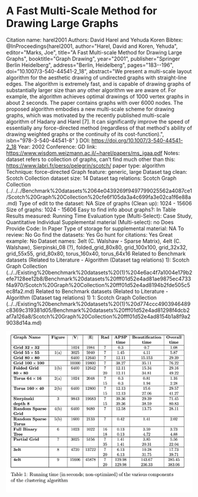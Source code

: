 # A Fast Multi-Scale Method for Drawing Large Graphs

Citation name: harel2001
Authors: David Harel and Yehuda Koren
Bibtex: @InProceedings{harel2001,
author="Harel, David
and Koren, Yehuda",
editor="Marks, Joe",
title="A Fast Multi-scale Method for Drawing Large Graphs",
booktitle="Graph Drawing",
year="2001",
publisher="Springer Berlin Heidelberg",
address="Berlin, Heidelberg",
pages="183--196",
doi=”10.1007/3-540-44541-2_18”,
abstract="We present a multi-scale layout algorithm for the aesthetic drawing of undirected graphs with straight-line edges. The algorithm is extremely fast, and is capable of drawing graphs of substantially larger size than any other algorithm we are aware of. For example, the algorithm achieves optimal drawings of 1000 vertex graphs in about 2 seconds. The paper contains graphs with over 6000 nodes. The proposed algorithm embodies a new multi-scale scheme for drawing graphs, which was motivated by the recently published multi-scale algorithm of Hadany and Harel [7]. It can significantly improve the speed of essentially any force-directed method (regardless of that method's ability of drawing weighted graphs or the continuity of its cost-function).",
isbn="978-3-540-44541-8"
}
DOI: https://doi.org/10.1007/3-540-44541-2_18
Year: 2002
Conference: GD
link: https://www.wisdom.weizmann.ac.il/~harel/papers/ms_jgaa.pdf
Notes: dataset refers to collection of graphs, can’t find much other than this: https://www.labri.fr/perso/pelegrin/scotch/
paper type: algorithm
Technique: force-directed
Graph feature: generic, large
Dataset tag clean: Scotch Collection
dataset size: 14
Dataset tag relations: Scotch Graph Collection (../../../Benchmark%20datasets%2064e0439269f9497799025562a4087ce1/Scotch%20Graph%20Collection%20cfe6f105da3a4c699fa3e02ca1f6e88a.md)
Type of edit to the dataset: NA
Size of graphs (Clean up): 1024 - 15606
Size of graphs: 1024 - 15606
Easy to find info about graphs?: In Table
Results measured: Running Time
Evaluation type (Multi-Select): Case Study, Quantitative Individual
Supplemental material (Multi-select): no
Does Provide Code: In Paper
Type of storage for supplemental material: NA
To review: No
Go find the datasets: Yes
Go hunt for citations: Yes
Great example: No
Dataset names: 3elt (C. Walshaw - Sparse Matrix), 4elt (C. Walshaw), Sierpinski_08 (?), folded_grid_80x80, grid_100x100, grid_32x32, grid_55x55, grid_80x80, torus_160x40, torus_64x16
Related to Benchmark datasets (Related to Literature - Algorithm (Dataset tag relations) 1): Scotch Graph Collection (../../Existing%20benchmark%20datasets%20(1)%204e6ac4f7a1004e179b2efe7128ee12b8/Benchmark%20datasets%20fff01d52e4ad81ae9875ec4733f4a970/Scotch%20Graph%20Collection%20fff01d52e4ad8194b2fde505c5ec8fa2.md)
Related to Benchmark datasets (Related to Literature - Algorithm (Dataset tag relations) 1) 1: Scotch Graph Collection (../../Existing%20benchmark%20datasets%20(1)%20d774ccc4903946489c8369c319381d05/Benchmark%20datasets%20fff01d52e4ad81298f4dcb2af7a126a8/Scotch%20Graph%20Collection%20fff01d52e4ad8154b1a8f9a29038d14a.md)

![Untitled](A%20Fast%20Multi-Scale%20Method%20for%20Drawing%20Large%20Graphs%20fdc9e1d148bc4fcd848d8b4cc959cdfd/Untitled.png)